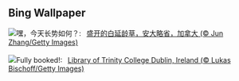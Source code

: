 ## Bing Wallpaper
![](https://www.bing.com/th?id=OHR.TrilliumOntario_ZH-CN8327395975_UHD.jpg&w=1000)嘿，今天长势如何？:&nbsp;&ensp;[盛开的白延龄草，安大略省，加拿大 (© Jun Zhang/Getty Images)](https://www.bing.com/th?id=OHR.TrilliumOntario_ZH-CN8327395975_UHD.jpg)
<br><br/>
![](https://www.bing.com/th?id=OHR.TrinityDublin_EN-US5011442234_UHD.jpg&w=1000)Fully booked!:&nbsp;&ensp;[Library of Trinity College Dublin, Ireland (© Lukas Bischoff/Getty Images)](https://www.bing.com/th?id=OHR.TrinityDublin_EN-US5011442234_UHD.jpg)
<br><br/>
